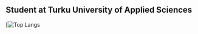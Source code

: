 ## Student at Turku University of Applied Sciences


[![Top Langs](https://github-readme-stats.vercel.app/api/top-langs/?username=iivariepic&theme=gruvbox)
<br/>
